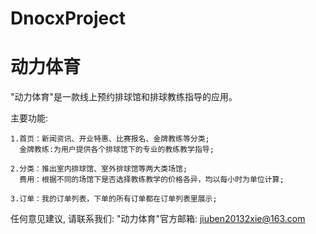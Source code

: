 # DnocxProject
# 动力体育

  "动力体育"是一款线上预约排球馆和排球教练指导的应用。

  主要功能:   
  
    1.首页：新闻资讯、开业特惠、比赛报名、金牌教练等分类;
      金牌教练:为用户提供各个排球馆下的专业的教练教学指导;
    
    2.分类：推出室内排球馆、室外排球馆等两大类场馆;
      费用：根据不同的场馆下是否选择教练教学的价格各异，均以每小时为单位计算;
    
    3.订单：我的订单列表，下单的所有订单都在订单列表里展示;

   任何意见建议, 请联系我们: 
   "动力体育"官方邮箱: jiuben20132xie@163.com
